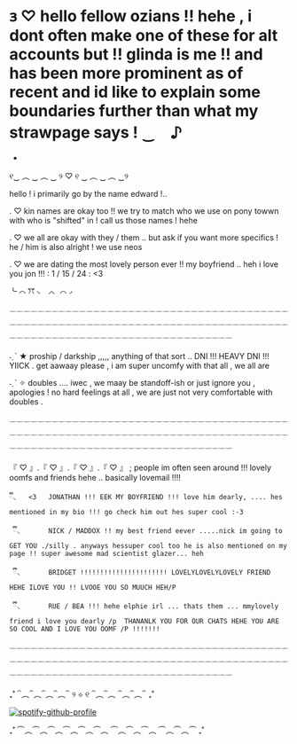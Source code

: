 # 𐑂 ♡ hello fellow ozians   !! hehe  , i dont often make one of these for alt accounts but !! glinda is me !! and has been more prominent as of recent and id like to explain some boundaries further than what my strawpage says ! ‿　♪

-

୧‿  ︵ ‿  ︵ ‿  ୨  ♡  ୧  ‿ ︵   ‿ ︵  ‿୨

hello ! i primarily go by the name edward !..

. ♡    kin names are okay too !! we try to match who we use on pony towwn with who is "shifted" in ! call us those names ! hehe

. ♡    we all are okay with they / them  .. but ask if you want more specifics ! he / him is also alright ! we use neos

. ♡    we are dating the most lovely person ever !! my boyfriend .. heh i love you jon !!!  :  1 / 15 / 24 : <3

                  
╰  ⌒ ꔫ  ◟            ◞◟                 ⌒◞


 𓌔𓌔𓌔𓌔𓌔𓌔𓌔𓌔𓌔𓌔𓌔𓌔𓌔𓌔𓌔𓌔𓌔𓌔𓌔𓌔𓌔𓌔𓌔𓌔𓌔𓌔𓌔𓌔𓌔𓌔𓌔𓌔𓌔𓌔𓌔𓌔𓌔𓌔𓌔𓌔𓌔𓌔𓌔𓌔𓌔𓌔𓌔𓌔𓌔𓌔𓌔𓌔𓌔𓌔𓌔𓌔𓌔𓌔𓌔𓌔𓌔𓌔𓌔𓌔𓌔𓌔𓌔𓌔𓌔𓌔𓌔𓌔𓌔𓌔𓌔𓌔𓌔𓌔𓌔𓌔𓌔𓌔𓌔𓌔𓌔𓌔𓌔𓌔𓌔𓌔𓌔𓌔𓌔𓌔𓌔𓌔𓌔𓌔𓌔𓌔𓌔𓌔𓌔𓌔𓌔𓌔𓌔𓌔𓌔𓌔𓌔𓌔                  
                                                                                                                                                                                     
                                                                                                                                                                                    
˗ˏˋ ★  proship / darkship ,,,,, anything of that sort .. DNI !!! HEAVY DNI !!! YIICK . get aawaay please , i am super uncomfy with that all , we all are                            
                                                                                                                                                                                    
˗ˏˋ ✧   doubles .... iwec  , we maay be standoff-ish or just ignore you , apologies ! no hard feelings at all , we are just not very comfortable with doubles .                  
                                                                                                                                                                                 
  
 𓌔𓌔𓌔𓌔𓌔𓌔𓌔𓌔𓌔𓌔𓌔𓌔𓌔𓌔𓌔𓌔𓌔𓌔𓌔𓌔𓌔𓌔𓌔𓌔𓌔𓌔𓌔𓌔𓌔𓌔𓌔𓌔𓌔𓌔𓌔𓌔𓌔𓌔𓌔𓌔𓌔𓌔𓌔𓌔𓌔𓌔𓌔𓌔𓌔𓌔𓌔𓌔𓌔𓌔𓌔𓌔𓌔𓌔𓌔𓌔𓌔𓌔𓌔𓌔𓌔𓌔𓌔𓌔𓌔𓌔𓌔𓌔𓌔𓌔𓌔𓌔𓌔𓌔𓌔𓌔𓌔𓌔𓌔𓌔𓌔𓌔𓌔𓌔𓌔𓌔𓌔𓌔𓌔𓌔𓌔𓌔𓌔𓌔𓌔𓌔𓌔𓌔𓌔𓌔𓌔𓌔𓌔𓌔𓌔𓌔𓌔𓌔

   『 ♡ 』.『 ♡ 』.『 ♡ 』.『 ♡ 』    ;   people im often seen around !!! lovely oomfs and friends hehe .. basically lovemail !!!! 

    ྀི◟   <3   JONATHAN !!! EEK MY BOYFRIEND !!! love him dearly, .... hes mentioned in my bio !!! go check him out hes super cool :-3  

     ྀི◟       NICK / MADDOX !! my best friend eever .....nick im going to GET YOU ./silly . anyways hessuper cool too he is also mentioned on my page !! super awesome mad scientist glazer... heh 

     ྀི◟       BRIDGET !!!!!!!!!!!!!!!!!!!!!! LOVELYLOVELYLOVELY FRIEND HEHE ILOVE YOU !! LVOOE YOU SO MUUCH HEH/P

     ྀི◟       RUE / BEA !!! hehe elphie irl ... thats them ... mmylovely friend i love you dearly /p  THANANLK YOU FOR OUR CHATS HEHE YOU ARE SO COOL AND I LOVE YOU OOMF /P !!!!!!!
  𓌔𓌔𓌔𓌔𓌔𓌔𓌔𓌔𓌔𓌔𓌔𓌔𓌔𓌔𓌔𓌔𓌔𓌔𓌔𓌔𓌔𓌔𓌔𓌔𓌔𓌔𓌔𓌔𓌔𓌔𓌔𓌔𓌔𓌔𓌔𓌔𓌔𓌔𓌔𓌔𓌔𓌔𓌔𓌔𓌔𓌔𓌔𓌔𓌔𓌔𓌔𓌔𓌔𓌔𓌔𓌔𓌔𓌔𓌔𓌔𓌔𓌔𓌔𓌔𓌔𓌔𓌔𓌔𓌔𓌔𓌔𓌔𓌔𓌔𓌔𓌔𓌔𓌔𓌔𓌔𓌔𓌔𓌔𓌔𓌔𓌔𓌔𓌔𓌔𓌔𓌔𓌔𓌔𓌔𓌔𓌔𓌔𓌔𓌔𓌔𓌔𓌔𓌔𓌔𓌔𓌔𓌔𓌔𓌔𓌔𓌔𓌔

   ₊˚ ⏜︵⏜︵⏜︵⏜︵⏜   ୨ ⟡ ୧  ⏜︵⏜︵ ⏜︵⏜︵⏜ ₊˚
  

[![spotify-github-profile](https://spotify-github-profile.kittinanx.com/api/view?uid=ab2a3u6b8cjitzbay6obl1hzp&cover_image=true&theme=natemoo-re&show_offline=false&background_color=000000&interchange=true&bar_color=c0ed7e&bar_color_cover=false)](https://github.com/kittinan/spotify-github-profile)

   ₊˚ ⏜︵⏜︵⏜︵⏜︵⏜︵⏜︵ ⏜︵⏜︵⏜︵ ⏜︵⏜︵⏜ ₊˚
